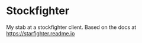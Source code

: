 # Stockfighter
My stab at a stockfighter client. Based on the docs at https://starfighter.readme.io
